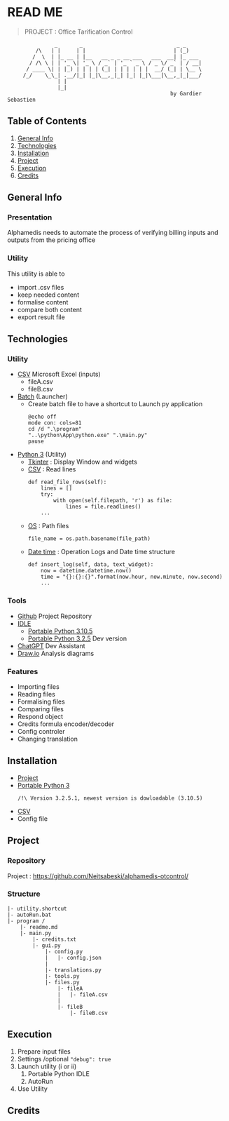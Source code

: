 # READ ME
> PROJECT : Office Tarification Control

                   _       _                              _ _     
             /\   | |     | |                            | (_)    
            /  \  | |_ __ | |__   __ _ _ __ ___   ___  __| |_ ___ 
           / /\ \ | | '_ \| '_ \ / _` | '_ ` _ \ / _ \/ _` | / __|
          / ____ \| | |_) | | | | (_| | | | | | |  __/ (_| | \__ \
         /_/    \_\_| .__/|_| |_|\__,_|_| |_| |_|\___|\__,_|_|___/
                    | |                                           
                    |_|
                                                        by Gardier Sebastien

## Table of Contents
1. [General Info](#general-info)
2. [Technologies](#technologies)
3. [Installation](#installation)
4. [Project](#project)
5. [Execution](#execution)
6. [Credits](#credits)

## General Info

### Presentation

Alphamedis needs to automate the process of verifying billing inputs and outputs from the pricing office

### Utility

This utility is able to
- import .csv files
- keep needed content
- formalise content
- compare both content
- export result file

## Technologies

### Utility

* [CSV](https://support.microsoft.com/en-us/office/import-or-export-text-txt-or-csv-files-5250ac4c-663c-47ce-937b-339e391393ba)
    Microsoft Excel (inputs)
    * fileA.csv
    * fileB.csv
* [Batch](https://www.tutorialspoint.com/batch_script/index.html)
    (Launcher)
    * Create batch file to have a shortcut to Launch py application
        ```
        @echo off
        mode con: cols=81
        cd /d ".\program"
        "..\python\App\python.exe" ".\main.py"
        pause
        ```
* [Python 3](https://docs.python.org/3/)
    (Utility)
    * [Tkinter](https://docs.python.org/3/library/tkinter.html) 
        : Display Window and widgets
    * [CSV]('')
        : Read lines
        ```
        def read_file_rows(self):
            lines = []
            try:
                with open(self.filepath, 'r') as file:
                    lines = file.readlines()
            ...
        ```
    * [OS](https://docs.python.org/3/library/os.html)
        : Path files
        ```
        file_name = os.path.basename(file_path)
        ```
    * [Date time](https://docs.python.org/3/library/datetime.html)
        : Operation Logs and Date time structure
        ```
        def insert_log(self, data, text_widget):
            now = datetime.datetime.now()
            time = "{}:{}:{}".format(now.hour, now.minute, now.second)
            ...
        ```


### Tools

* [Github](https://github.com/Neitsabeski/alphamedis-otcontrol/) Project Repository
* [IDLE](https://portablepython.com/)
    * [Portable Python 3.10.5](https://sourceforge.net/projects/portable-python/files/Portable%20Python%203.10/)
    * [Portable Python 3.2.5](https://portablepython.com/) Dev version
* [ChatGPT](https://chat.openai.com/) Dev Assistant
* [Draw.io](https://app.diagrams.net/) Analysis diagrams

### Features

* Importing files
* Reading files
* Formalising files
* Comparing files
* Respond object
* Credits formula encoder/decoder
* Config controler
* Changing translation

## Installation

* [Project](https://github.com/Neitsabeski/alphamedis-otcontrol/)
* [Portable Python 3](https://portablepython.com/3.2.5.1/)
    ```
    /!\ Version 3.2.5.1, newest version is dowloadable (3.10.5)
    ```
* [CSV](https://support.microsoft.com/en-us/office/import-or-export-text-txt-or-csv-files-5250ac4c-663c-47ce-937b-339e391393ba)
* Config file


## Project

### Repository

Project : https://github.com/Neitsabeski/alphamedis-otcontrol/

### Structure

```
|- utility.shortcut
|- autoRun.bat
|- program /
    |- readme.md
    |- main.py
        |- credits.txt
        |- gui.py
            |- config.py
            |   |- config.json
            |
            |- translations.py
            |- tools.py
            |- files.py
                |- fileA
                |   |- fileA.csv
                |
                |- fileB
                    |- fileB.csv
```


## Execution

1. Prepare input files
2. Settings /optional `"debug": true`
3. Launch utility (i or ii)
    1. Portable Python IDLE
    2. AutoRun
4. Use Utility

## Credits

